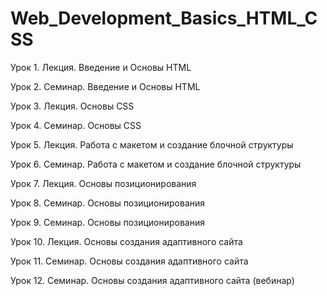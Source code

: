 # Web_Development_Basics_HTML_CSS

Урок 1. Лекция. Введение и Основы HTML

Урок 2. Семинар. Введение и Основы HTML

Урок 3. Лекция. Основы CSS

Урок 4. Семинар. Основы CSS

Урок 5. Лекция. Работа с макетом и cоздание блочной структуры

Урок 6. Семинар. Работа с макетом и cоздание блочной структуры

Урок 7. Лекция. Основы позиционирования

Урок 8. Семинар. Основы позиционирования

Урок 9. Семинар. Основы позиционирования

Урок 10. Лекция. Основы создания адаптивного сайта

Урок 11. Семинар. Основы создания адаптивного сайта

Урок 12. Семинар. Основы создания адаптивного сайта (вебинар)
